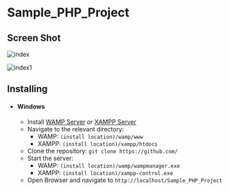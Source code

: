 # Sample_PHP_Project

## Screen Shot

![index](https://user-images.githubusercontent.com/52007498/79644580-85b61880-81c7-11ea-90bd-4c4af10ccfea.JPG)

![index1](https://user-images.githubusercontent.com/52007498/79644584-877fdc00-81c7-11ea-97b8-508442e940ca.JPG)

## Installing

- #### Windows
  - Install [WAMP Server](http://www.wampserver.com/en/) or [XAMPP Server](https://www.apachefriends.org/download.html)
  - Navigate to the relevant directory: 
    - WAMP:   `(install location)/wamp/www` 
    - XAMPP:  `(install location)/xampp/htdocs`
  - Clone the repository: `git clone https://github.com/`
  - Start the server:
    - WAMP:   `(install location)/wamp/wampmanager.exe`
    - XAMPP:  `(install location)/xampp-control.exe`
  - Open Browser and navigate to `http://localhost/Sample_PHP_Project`
